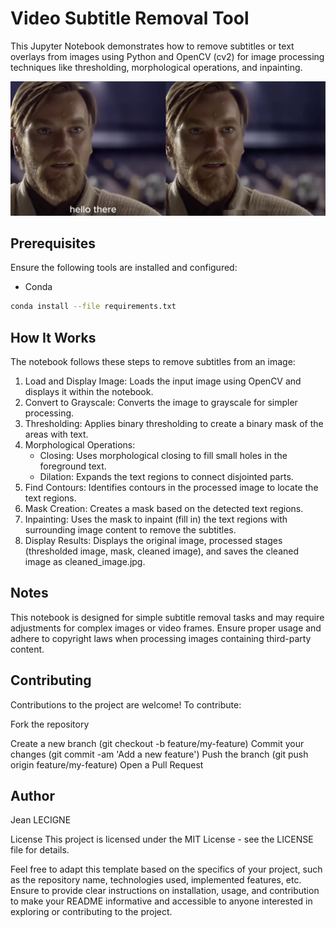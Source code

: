 # Video Subtitle Removal Tool

This Jupyter Notebook demonstrates how to remove subtitles or text overlays from images using Python and OpenCV (cv2) for image processing techniques like thresholding, morphological operations, and inpainting.

![pipeline_img](../maydays/static/img/project_img/hello-there-para.png)

## Prerequisites
Ensure the following tools are installed and configured:

* Conda

```bash
conda install --file requirements.txt
```

## How It Works

The notebook follows these steps to remove subtitles from an image:
1. Load and Display Image: Loads the input image using OpenCV and displays it within the notebook.
2. Convert to Grayscale: Converts the image to grayscale for simpler processing.
3. Thresholding: Applies binary thresholding to create a binary mask of the areas with text.
4. Morphological Operations:
    * Closing: Uses morphological closing to fill small holes in the foreground text.
    * Dilation: Expands the text regions to connect disjointed parts.
5. Find Contours: Identifies contours in the processed image to locate the text regions.
6. Mask Creation: Creates a mask based on the detected text regions.
7. Inpainting: Uses the mask to inpaint (fill in) the text regions with surrounding image content to remove the subtitles.
8. Display Results: Displays the original image, processed stages (thresholded image, mask, cleaned image), and saves the cleaned image as cleaned_image.jpg.

## Notes
This notebook is designed for simple subtitle removal tasks and may require adjustments for complex images or video frames.
Ensure proper usage and adhere to copyright laws when processing images containing third-party content.

## Contributing
Contributions to the project are welcome! To contribute:

Fork the repository

Create a new branch (git checkout -b feature/my-feature)
Commit your changes (git commit -am 'Add a new feature')
Push the branch (git push origin feature/my-feature)
Open a Pull Request

## Author
Jean LECIGNE

License
This project is licensed under the MIT License - see the LICENSE file for details.

Feel free to adapt this template based on the specifics of your project, such as the repository name, technologies used, implemented features, etc. Ensure to provide clear instructions on installation, usage, and contribution to make your README informative and accessible to anyone interested in exploring or contributing to the project.
